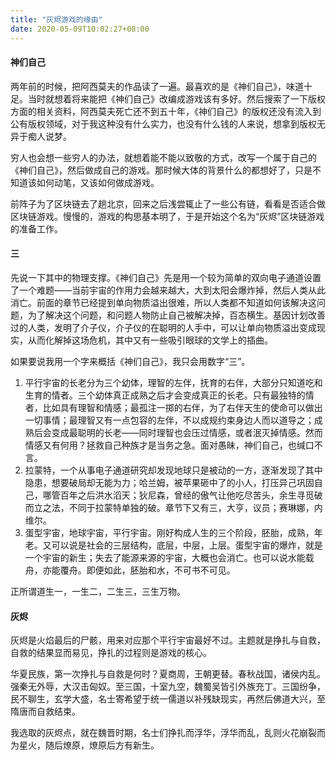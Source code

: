 ```yaml
---
title: "灰烬游戏的缘由"
date: 2020-05-09T10:02:27+08:00
---
```


#### 神们自己

两年前的时候，把阿西莫夫的作品读了一遍。最喜欢的是《神们自己》，味道十足。当时就想着将来能把《神们自己》改编成游戏该有多好。然后搜索了一下版权方面的相关资料，阿西莫夫死亡还不到五十年，《神们自己》的版权还没有流入到公有版权领域，对于我这种没有什么实力，也没有什么钱的人来说，想拿到版权无异于痴人说梦。

穷人也会想一些穷人的办法，就想着能不能以致敬的方式，改写一个属于自己的《神们自己》，然后做成自己的游戏。那时候大体的背景什么的都想好了，只是不知道该如何动笔，又该如何做成游戏。

前阵子为了区块链去了趟北京，回来之后浅尝辄止了一些公有链，看看是否适合做区块链游戏。慢慢的，游戏的构思基本明了，于是开始这个名为“灰烬”区块链游戏的准备工作。

#### 三

先说一下其中的物理支撑。《神们自己》先是用一个较为简单的双向电子通道设置了一个难题——当前宇宙的作用力会越来越大，大到太阳会爆炸掉，然后人类从此消亡。前面的章节已经提到单向物质溢出很难，所以人类都不知道如何该解决这问题，为了解决这个问题，和问题人物防止自己被解决掉，百态横生。基因计划改善过的人类，发明了介子仪，介子仪的在聪明的人手中，可以让单向物质溢出变成现实，从而化解掉这场危机，其中又有一些吸引眼球的文学上的插曲。

如果要说我用一个字来概括《神们自己》，我只会用数字“三”。

1. 平行宇宙的长老分为三个幼体，理智的左伴，抚育的右伴，大部分只知道吃和生育的情者。三个幼体真正成熟之后才会变成真正的长老。只有最独特的情者，比如具有理智和情感；最孤注一掷的右伴，为了右伴天生的使命可以做出一切事情；最理智又有一点包容的左伴，不以成规约束身边人而以道导之；成熟后会变成最聪明的长老——同时理智也会压过情感，或者泯灭掉情感。然而情感又有何用？拯救自己种族才是当务之急。面对愚昧，神们自己，也缄口不言。
2. 拉蒙特，一个从事电子通道研究却发现地球只是被动的一方，逐渐发现了其中隐患，想要破局却无能为力；哈兰姆，被苹果砸中了的小人，打压异己巩固自己，哪管百年之后洪水滔天；狄尼森，曾经的傲气让他吃尽苦头，余生寻觅破而立之法，不同于拉蒙特单独的破。章节下又有三，大亨，议员；赛琳娜，内维尔。
3. 蛋型宇宙，地球宇宙，平行宇宙。刚好构成人生的三个阶段，胚胎，成熟，年老。又可以说是社会的三层结构，底层，中层，上层。蛋型宇宙的爆炸，就是一个宇宙的新生；失去了能源来源的宇宙，大概也会消亡。也可以说水能载舟，亦能覆舟。即便如此，胚胎和水，不可书不可见。

正所谓道生一，一生二，二生三，三生万物。

#### 灰烬

灰烬是火焰最后的尸骸，用来对应那个平行宇宙最好不过。主题就是挣扎与自救，自救的结果显而易见，挣扎的过程则是游戏的核心。

华夏民族，第一次挣扎与自救是何时？夏商周，王朝更替。春秋战国，诸侯内乱。强秦无外辱，大汉击匈奴。至三国，十室九空，魏蜀吴皆引外族充丁。三国纷争，民不聊生，玄学大盛，名士寄希望于统一儒道以补残缺现实，再然后佛道大兴，至隋唐而自救结束。

我选取的灰烬点，就在魏晋时期，名士们挣扎而浮华，浮华而乱，乱则火花崩裂而为星火，随后燎原，燎原后方有新生。
